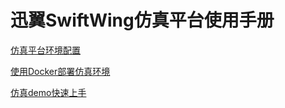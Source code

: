 # 迅翼SwiftWing仿真平台使用手册

[仿真平台环境配置](./1仿真平台环境配置.md)

[使用Docker部署仿真环境](./2使用Docker部署仿真环境.md)

[仿真demo快速上手](./3仿真demo快速上手.md)
 
